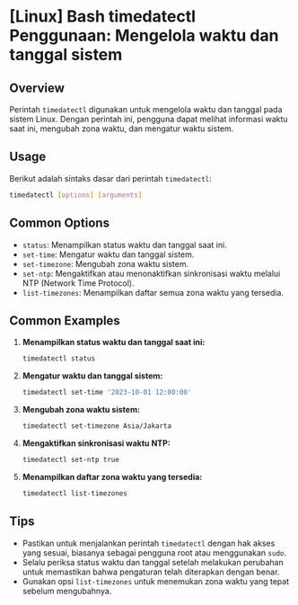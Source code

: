 # [Linux] Bash timedatectl Penggunaan: Mengelola waktu dan tanggal sistem

## Overview
Perintah `timedatectl` digunakan untuk mengelola waktu dan tanggal pada sistem Linux. Dengan perintah ini, pengguna dapat melihat informasi waktu saat ini, mengubah zona waktu, dan mengatur waktu sistem.

## Usage
Berikut adalah sintaks dasar dari perintah `timedatectl`:

```bash
timedatectl [options] [arguments]
```

## Common Options
- `status`: Menampilkan status waktu dan tanggal saat ini.
- `set-time`: Mengatur waktu dan tanggal sistem.
- `set-timezone`: Mengubah zona waktu sistem.
- `set-ntp`: Mengaktifkan atau menonaktifkan sinkronisasi waktu melalui NTP (Network Time Protocol).
- `list-timezones`: Menampilkan daftar semua zona waktu yang tersedia.

## Common Examples
1. **Menampilkan status waktu dan tanggal saat ini:**
   ```bash
   timedatectl status
   ```

2. **Mengatur waktu dan tanggal sistem:**
   ```bash
   timedatectl set-time '2023-10-01 12:00:00'
   ```

3. **Mengubah zona waktu sistem:**
   ```bash
   timedatectl set-timezone Asia/Jakarta
   ```

4. **Mengaktifkan sinkronisasi waktu NTP:**
   ```bash
   timedatectl set-ntp true
   ```

5. **Menampilkan daftar zona waktu yang tersedia:**
   ```bash
   timedatectl list-timezones
   ```

## Tips
- Pastikan untuk menjalankan perintah `timedatectl` dengan hak akses yang sesuai, biasanya sebagai pengguna root atau menggunakan `sudo`.
- Selalu periksa status waktu dan tanggal setelah melakukan perubahan untuk memastikan bahwa pengaturan telah diterapkan dengan benar.
- Gunakan opsi `list-timezones` untuk menemukan zona waktu yang tepat sebelum mengubahnya.